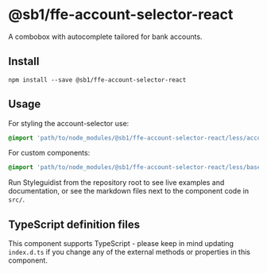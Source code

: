 # @sb1/ffe-account-selector-react

A combobox with autocomplete tailored for bank accounts.

## Install

```
npm install --save @sb1/ffe-account-selector-react
```

## Usage

For styling the account-selector use:

```css
@import 'path/to/node_modules/@sb1/ffe-account-selector-react/less/account-selector';
```

For custom components:

```css
@import 'path/to/node_modules/@sb1/ffe-account-selector-react/less/base-selector';
```

Run Styleguidist from the repository root to see live examples and documentation,
or see the markdown files next to the component code in `src/`.

## TypeScript definition files

This component supports TypeScript - please keep in mind updating `index.d.ts` if you change any
of the external methods or properties in this component.
